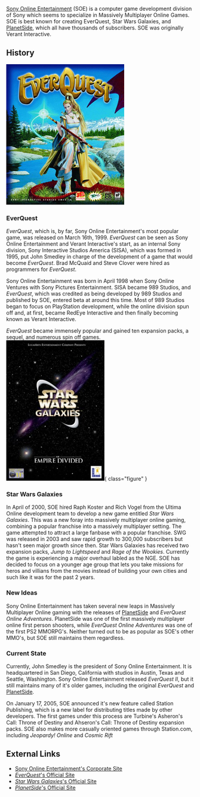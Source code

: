 [Sony Online Entertainment](Sony_Online_Entertainment.md) (SOE) is a computer
game development division of Sony which seems to specialize in Massively
Multiplayer Online Games. SOE is best known for creating EverQuest, Star Wars
Galaxies, and [PlanetSide](PlanetSide.md), which all have thousands of
subscribers. SOE was originally Verant Interactive.

## History

![](images/EverQuest_Box_Art.jpg "EverQuest_Box_Art.jpg")

### EverQuest

_EverQuest_, which is, by far, Sony Online Entertainment's most popular game,
was released on March 16th, 1999. _EverQuest_ can be seen as Sony Online
Entertainment and Verant Interactive's start, as an internal Sony division, Sony
Interactive Studios America (SISA), which was formed in 1995, put John Smedley
in charge of the development of a game that would become _EverQuest_. Brad
McQuaid and Steve Clover were hired as programmers for _EverQuest_.

Sony Online Entertainment was born in April 1998 when Sony Online Ventures with
Sony Pictures Entertainment. SISA became 989 Studios, and _EverQuest_, which was
credited as being developed by 989 Studios and published by SOE, entered beta at
around this time. Most of 989 Studios began to focus on PlayStation development,
while the online division spun off and, at first, became RedEye Interactive and
then finally becoming known as Verant Interactive.

_EverQuest_ became immensely popular and gained ten expansion packs, a sequel,
and numerous spin off games. ![](images/Star_Wars_Galaxies_Box_Art.jpg){ class="figure" }

### Star Wars Galaxies

In April of 2000, SOE hired Raph Koster and Rich Vogel from the Ultima Online
development team to develop a new game entitled _Star Wars Galaxies_. This was a
new foray into massively multiplayer online gaming, combining a popular
franchise into a massively multiplayer setting. The game attempted to attract a
large fanbase with a popular franchise. SWG was released in 2003 and saw rapid
growth to 300,000 subscribers but hasn't seen major growth since then. Star Wars
Galaxies has received two expansion packs, _Jump to Lightspeed_ and _Rage of the
Wookies_. Currently the game is experiencing a major overhaul labled as the NGE.
SOE has decided to focus on a younger age group that lets you take missions for
heros and villians from the movies instead of building your own cities and such
like it was for the past 2 years.

### New Ideas

Sony Online Entertainment has taken several new leaps in Massively Multiplayer
Online gaming with the releases of [PlanetSide](PlanetSide.md) and _EverQuest
Online Adventures_. PlanetSide was one of the first massively multiplayer online
first person shooters, while _EverQuest Online Adventures_ was one of the first
PS2 MMORPG's. Neither turned out to be as popular as SOE's other MMO's, but SOE
still maintains them regardless.

### Current State

Currently, John Smedley is the president of Sony Online Entertainment. It is
headquartered in San Diego, California with studios in Austin, Texas and
Seattle, Washington. Sony Online Entertainment released _EverQuest II_, but it
still maintains many of it's older games, including the original _EverQuest_ and
[PlanetSide](PlanetSide.md).

On January 17, 2005, SOE announced it's new feature called Station Publishing,
which is a new label for distributing titles made by other developers. The first
games under this process are Turbine's Asheron's Call: Throne of Destiny and
Ahseron's Call: Throne of Destiny expansion packs. SOE also makes more casually
oriented games through Station.com, including _Jeopardy! Online_ and _Cosmic
Rift_

## External Links

- [Sony Online Entertainment's Corporate Site](http://sonyonline.com/)
- [_EverQuest_'s Official Site](http://eqlive.station.sony.com/)
- [_Star Wars Galaxies_'s Official Site](http://starwarsgalaxies.station.sony.com/)
- [_PlanetSide_'s Official Site](http://planetside.station.sony.com/)
